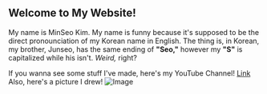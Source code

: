 ## Welcome to My Website!

My name is MinSeo Kim. My name is funny because it's supposed to be the direct pronounciation of my Korean name in English. The thing is, in Korean, my brother, Junseo, has the same ending of **"Seo,"** however my **"S"** is capitalized while his isn't. _Weird,_ right?

If you wanna see some stuff I've made, here's my YouTube Channel! [Link](https://www.youtube.com/feed/my_videos)
Also, here's a picture I drew! ![Image](https://cdn.discordapp.com/attachments/752755795803766785/761480450203189268/unknown.png)
